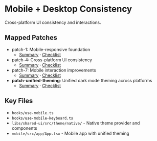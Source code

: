 # Mobile + Desktop Consistency

Cross-platform UI consistency and interactions.

## Mapped Patches

- patch-1: Mobile-responsive foundation
  - [Summary](../patch-1/PATCH1_SUMMARY.md) · [Checklist](../patch-1/PATCH1_CHECKLIST.md)
- patch-4: Cross-platform UI consistency
  - [Summary](../patch-4/PATCH4_SUMMARY.md) · [Checklist](../patch-4/PATCH4_CHECKLIST.md)
- patch-7: Mobile interaction improvements
  - [Summary](../patch-7/PATCH7_SUMMARY.md) · [Checklist](../patch-7/PATCH7_CHECKLIST.md)
- **patch-unified-theming**: Unified dark mode theming across platforms
  - [Summary](patch-unified-theming/PATCH_SUMMARY.md) · [Checklist](patch-unified-theming/PATCH_CHECKLIST.md)

## Key Files

- `hooks/use-mobile.ts`
- `hooks/use-mobile-keyboard.ts`
- `libs/shared-ui/src/theme/native/` - Native theme provider and components
- `mobile/src/app/App.tsx` - Mobile app with unified theming
